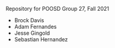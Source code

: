 Repository for POOSD Group 27, Fall 2021
- Brock Davis
- Adam Fernandes
- Jesse Gingold
- Sebastian Hernandez

